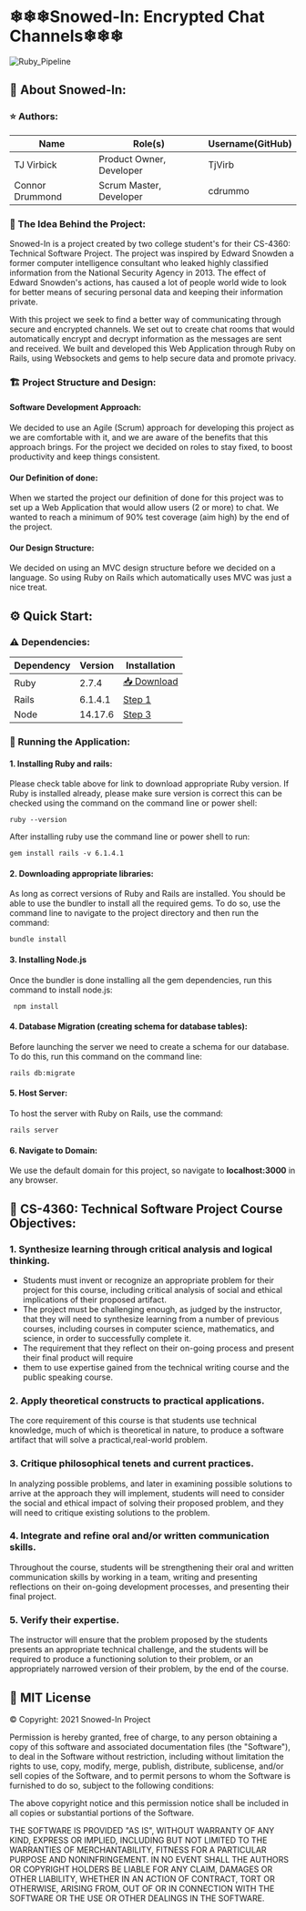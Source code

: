 # ❄❄❄Snowed-In: Encrypted Chat Channels❄❄❄


![Ruby_Pipeline](https://github.com/EncryptoChat/Snowed-In/actions/workflows/ruby.yml/badge.svg)  


## 📖      About Snowed-In:

### ⭐ Authors:

Name              | Role(s)                  | Username(GitHub)
----------------- |--------------------------|------------------
TJ Virbick        | Product Owner, Developer | TjVirb
Connor Drummond   | Scrum Master, Developer  | cdrummo

### 💭 The Idea Behind the Project:

Snowed-In is a project created by two college student's for their CS-4360: Technical Software Project.
The project was inspired by Edward Snowden a former computer intelligence consultant who leaked highly 
classified information from the National Security Agency in 2013. The effect of Edward Snowden's actions, 
has caused a lot of people world wide to look for better means of securing personal data and keeping their 
information private.  

With this project we seek to find a better way of communicating through secure and encrypted channels. We set out to 
create chat rooms that would automatically encrypt and decrypt information as the messages are sent and received. 
We built and developed this Web Application through Ruby on Rails, using Websockets and gems to help secure data and 
promote privacy.

### 🏗️ Project Structure and Design:

#### Software Development Approach:
We decided to use an Agile (Scrum) approach for developing this project as we are comfortable with it, and we are aware 
of the benefits that this approach brings. For the project we decided on roles to stay fixed, to boost productivity and 
keep things consistent.  

#### Our Definition of done:
When we started the project our definition of done for this project was to set up a Web Application that would allow
users (2 or more) to chat. We wanted to reach a minimum of 90% test coverage (aim high) by the end of the project.

#### Our Design Structure:
We decided on using an MVC design structure before we decided on a language. So using Ruby on Rails which automatically
uses MVC was just a nice treat. 

## ⚙️ Quick Start:

### ⚠️ Dependencies:

Dependency   | Version      |Installation
------------ | -------------|-----------
Ruby         | 2.7.4        |[📥 Download](https://rubyinstaller.org/downloads/)
Rails        | 6.1.4.1      |[Step 1](https://github.com/EncryptoChat/Snowed-In-V1.2/tree/Development#1-installing-ruby-and-rails)
Node         | 14.17.6      |[Step 3](https://github.com/EncryptoChat/Snowed-In-V1.2/tree/Development#3-installing-nodejs)

### 🏃‍ Running the Application:

#### 1. Installing Ruby and rails:
Please check table above for link to download appropriate Ruby version. If Ruby is installed already, please make sure
version is correct this can be checked using the command on the command line or power shell: 

    ruby --version

After installing ruby use the command line or power shell to run:

    gem install rails -v 6.1.4.1
#### 2. Downloading appropriate libraries:
As long as correct versions of Ruby and Rails are installed. You should be able to use the bundler to install all the
required gems. To do so, use the command line to navigate to the project directory and then run the command:

    bundle install 

#### 3. Installing Node.js
Once the bundler is done installing all the gem dependencies, run this command to install node.js:

     npm install

#### 4. Database Migration (creating schema for database tables):
Before launching the server we need to create a schema for our database. To do this, run this command on the command 
line:

    rails db:migrate

#### 5. Host Server:
To host the server with Ruby on Rails, use the command:

    rails server

#### 6. Navigate to Domain:
We use the default domain for this project, so navigate to **localhost:3000** in any browser.

## 🏫 CS-4360: Technical Software Project Course Objectives:

### 1. Synthesize learning through critical analysis and logical thinking.  
   * Students must invent or recognize an appropriate 
   problem for their project for this course, including   critical   analysis   of   social   and   ethical   
   implications of their proposed artifact.  
   * The project must be challenging enough, as judged by the instructor, that they will need to synthesize 
   learning from a number of previous courses, including courses in computer science, mathematics, and science, 
   in order to successfully complete it.  
   * The requirement that they reflect on their on-going process and present their final product will require 
   * them to use expertise gained from the technical writing course and the public speaking course.

###  2. Apply theoretical constructs to practical applications.
The core requirement of this course is that students 
use technical knowledge, much of which is theoretical in nature, to produce a software artifact that will 
solve a practical,real-world problem.

### 3. Critique philosophical tenets and current practices.
In analyzing possible problems, and later in examining possible solutions to arrive at the approach they will implement,
students will need to consider the social and ethical impact of solving their proposed problem, and they will need to 
critique existing solutions to the problem.

### 4. Integrate and refine oral and/or written communication skills.
Throughout the course, students will be strengthening their oral and written communication skills by working in a team, 
writing and presenting reflections on their on-going development processes, and presenting their final project.

### 5. Verify their expertise.
The instructor will ensure that the problem proposed by the students presents an appropriate technical challenge, and 
the students will be required to produce a functioning solution to their problem, or an appropriately narrowed version 
of their problem, by the end of the course.

## 📝 MIT License

© Copyright: 2021 Snowed-In Project

Permission is hereby granted, free of charge, to any person obtaining a copy
of this software and associated documentation files (the "Software"), to deal
in the Software without restriction, including without limitation the rights
to use, copy, modify, merge, publish, distribute, sublicense, and/or sell
copies of the Software, and to permit persons to whom the Software is
furnished to do so, subject to the following conditions:

The above copyright notice and this permission notice shall be included in all
copies or substantial portions of the Software.

THE SOFTWARE IS PROVIDED "AS IS", WITHOUT WARRANTY OF ANY KIND, EXPRESS OR
IMPLIED, INCLUDING BUT NOT LIMITED TO THE WARRANTIES OF MERCHANTABILITY,
FITNESS FOR A PARTICULAR PURPOSE AND NONINFRINGEMENT. IN NO EVENT SHALL THE
AUTHORS OR COPYRIGHT HOLDERS BE LIABLE FOR ANY CLAIM, DAMAGES OR OTHER
LIABILITY, WHETHER IN AN ACTION OF CONTRACT, TORT OR OTHERWISE, ARISING FROM,
OUT OF OR IN CONNECTION WITH THE SOFTWARE OR THE USE OR OTHER DEALINGS IN THE
SOFTWARE.
